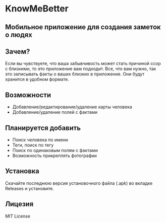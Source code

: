 # KnowMeBetter

## Мобильное приложение для создания заметок о людях

## Зачем?
Если вы чувствуете, что ваша забывчивость может стать причиной ссор с близкими, то это приложение вам подходит.
Все, что вам нужно, так это записывать факты о ваших близких в приложение. Они будут хранится в удобном формате.

## Возможности
- Добавление/редактирование/удаление карты человека
- Добавление/удаление полей с фактами

## Планируется добавить
- Поиск человека по имени
- Теги, поиск по тегу
- Поиск по одинаковым полям с фактами
- Возможность прикреплять фотографии

## Установка
Скачайте последнюю версия установочного файла (.apk) во вкладке Releases и установите.

## Лицезия
MIT License

